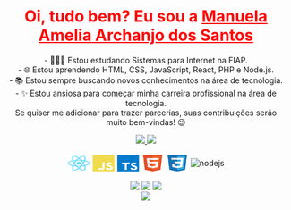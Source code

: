 <div align="center">

  <h1 style="color:red;">
    Oi, tudo bem? Eu sou a
    <a href="https://www.linkedin.com/in/manuela-am%C3%A9lia-archanjo-2451271aa//" style="color:red;">Manuela Amelia Archanjo dos Santos</a>
  </h1>
  
  <p>
    - 👩🏽‍💻 Estou estudando Sistemas para Internet na FIAP.<br>
    - 🌐 Estou aprendendo HTML, CSS, JavaScript, React, PHP e Node.js.<br>
    - 📚 Estou sempre buscando novos conhecimentos na área de tecnologia.<br>
    - ✨ Estou ansiosa para começar minha carreira profissional na área de tecnologia.<br>
    Se quiser me adicionar para trazer parcerias, suas contribuições serão muito bem-vindas! 😉️
  </p>
  
</div>

<div align="center">
  <a href="https://github.com/ManuelaArchanjo">
    <img height="150em" src="https://github-readme-stats.vercel.app/api?username=manuarchanjo&count_private=true&include_all_commits=true&show_icons=true&theme=dracula&hide_border=false&show_owner=true"/>
    <img height="150em" src="https://github-readme-stats.vercel.app/api/top-langs/?username=manuarchanjo&theme=dracula&hide_border=false&&layout=compact"/>
  </a>
</div>

<div align="center" valign="top"><br>
  <img align="center" alt="React" height="30" width="40" src="https://raw.githubusercontent.com/devicons/devicon/master/icons/react/react-original.svg">
  <img align="center" alt="Js" height="30" width="40" src="https://raw.githubusercontent.com/devicons/devicon/master/icons/javascript/javascript-plain.svg">
  <img align="center" alt="Js" height="30" width="40" src="https://raw.githubusercontent.com/devicons/devicon/master/icons/typescript/typescript-plain.svg">
  <img align="center" alt="HTML" height="30" width="40" src="https://raw.githubusercontent.com/devicons/devicon/master/icons/html5/html5-original.svg">
  <img align="center" alt="CSS" height="30" width="40" src="https://raw.githubusercontent.com/devicons/devicon/master/icons/css3/css3-original.svg">
  <img align="center" alt="nodejs" height="30" width="40" src="https://cdn.worldvectorlogo.com/logos/nodejs-icon.svg">
</div><br>

<div align="center">
  <a href="https://www.instagram.com/manuarchanjo" target="_blank"><img src="https://img.shields.io/badge/-Instagram-%23E4405F?style=for-the-badge&logo=instagram&logoColor=white" target="_blank"></a>
  <a href="https://www.linkedin.com/in/manuela-am%C3%A9lia-archanjo-2451271aa/" target="_blank"><img src="https://img.shields.io/badge/-LinkedIn-%230077B5?style=for-the-badge&logo=linkedin&logoColor=white" target="_blank"></a> 
  <a href="mailto:manuela.archanjo18@gmail.com"><img src="https://img.shields.io/badge/-Gmail-%23333?style=for-the-badge&logo=gmail&logoColor=white" target="_blank"></a>
</div>

<div align="center">
  <img src="https://media.giphy.com/media/MDJ9IbxxvDUQM/giphy.gif" width="300px">
</div>
